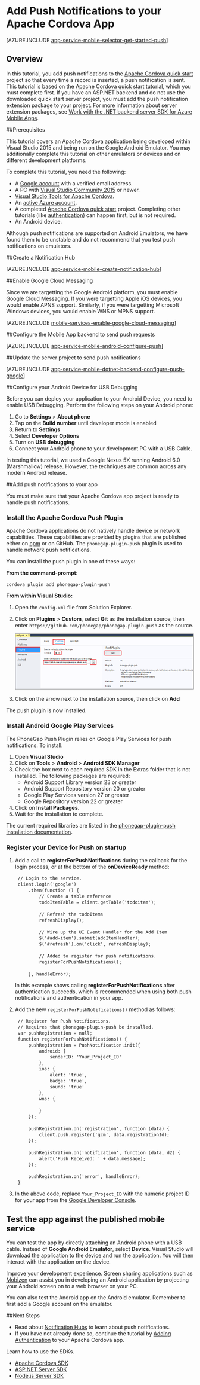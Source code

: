 <properties
	pageTitle="Add Push Notifications to Apache Cordova App with Azure Mobile Apps | Azure App Service"
	description="Learn how to use Azure Mobile Apps to send push notifications to your Apache Cordova app."
	services="app-service\mobile"
	documentationCenter="javascript"
	manager="ggailey777"
	editor=""
	authors="adrianhall"/>

<tags
	ms.service="app-service-mobile"
	ms.workload="mobile"
	ms.tgt_pltfrm="mobile-html"
	ms.devlang="javascript"
	ms.topic="article"
	ms.date="02/11/2016"
	ms.author="adrianha"/>

# Add Push Notifications to your Apache Cordova App

[AZURE.INCLUDE [app-service-mobile-selector-get-started-push](../../includes/app-service-mobile-selector-get-started-push.md)]

## Overview

In this tutorial, you add push notifications to the [Apache Cordova quick start] project so that every time a record is inserted, a
push notification is sent. This tutorial is based on the [Apache Cordova quick start] tutorial, which you must complete first. If
you have an ASP.NET backend and do not use the downloaded quick start server project, you must add the push notification extension
package to your project. For more information about server extension packages, see [Work with the .NET backend server SDK for Azure Mobile Apps].

##<a name="prerequisites"></a>Prerequisites

This tutorial covers an Apache Cordova application being developed within Visual Studio 2015 and being run on the Google Android Emulator.
You may additionally complete this tutorial on other emulators or devices and on different development platforms.

To complete this tutorial, you need the following:

* A [Google account] with a verified email address.
* A PC with [Visual Studio Community 2015] or newer.
* [Visual Studio Tools for Apache Cordova].
* An [active Azure account](https://azure.microsoft.com/pricing/free-trial/).
* A completed [Apache Cordova quick start] project.  Completing other tutorials (like [authentication]) can happen first, but is not required.
* An Android device.

Although push notifications are supported on Android Emulators, we have found them to be unstable and do not recommend
that you test push notifications on emulators.

##<a name="create-hub"></a>Create a Notification Hub

[AZURE.INCLUDE [app-service-mobile-create-notification-hub](../../includes/app-service-mobile-create-notification-hub.md)]

##<a name="enable-gcm"></a>Enable Google Cloud Messaging

Since we are targetting the Google Android platform, you must enable Google Cloud Messaging.  If you were targetting Apple iOS
devices, you would enable APNS support.  Similarly, if you were targetting Microsoft Windows devices, you would enable WNS or
MPNS support.

[AZURE.INCLUDE [mobile-services-enable-google-cloud-messaging](../../includes/mobile-services-enable-google-cloud-messaging.md)]

##<a name="configure-backend"></a>Configure the Mobile App backend to send push requests

[AZURE.INCLUDE [app-service-mobile-android-configure-push](../../includes/app-service-mobile-android-configure-push.md)]

##<a name="update-service"></a>Update the server project to send push notifications

[AZURE.INCLUDE [app-service-mobile-dotnet-backend-configure-push-google](../../includes/app-service-mobile-dotnet-backend-configure-push-google.md)]

##<a name="configure-device"></a>Configure your Android Device for USB Debugging

Before you can deploy your application to your Android Device, you need to enable USB Debugging.  Perform the following
steps on your Android phone:

1. Go to **Settings** > **About phone**
2. Tap on the **Build number** until developer mode is enabled
3. Return to **Settings**
4. Select **Developer Options**
5. Turn on **USB debugging**
6. Connect your Android phone to your development PC with a USB Cable.

In testing this tutorial, we used a Google Nexus 5X running Android 6.0 (Marshmallow) release.  However, the techniques
are common across any modern Android release.

##<a name="add-push-to-app"></a>Add push notifications to your app

You must make sure that your Apache Cordova app project is ready to handle push notifications.

### Install the Apache Cordova Push Plugin

Apache Cordova applications do not natively handle device or network capabilities.  These capabilities are provided
by plugins that are published either on [npm](https://www.npmjs.com/) or on GitHub.  The `phonegap-plugin-push` plugin is used to handle network push notifications.

You can install the push plugin in one of these ways:

**From the command-prompt:**

    cordova plugin add phonegap-plugin-push

**From within Visual Studio:**

1.  Open the `config.xml` file from Solution Explorer.
2.  Click on **Plugins** > **Custom**, select **Git** as the installation source, then enter `https://github.com/phonegap/phonegap-plugin-push` as the source.

	![](./media/app-service-mobile-cordova-get-started-push/add-push-plugin.png)

4.  Click on the arrow next to the installation source, then click on **Add**

The push plugin is now installed.

### Install Android Google Play Services

The PhoneGap Push Plugin relies on Google Play Services for push notifications.  To install:

1.  Open **Visual Studio**
2.  Click on **Tools** > **Android** > **Android SDK Manager**
3.  Check the box next to each required SDK in the Extras folder that is not installed.  The following packages are required:
    * Android Support Library version 23 or greater
    * Android Support Repository version 20 or greater
    * Google Play Services version 27 or greater
    * Google Repository version 22 or greater
4.  Click on **Install Packages**.
5.  Wait for the installation to complete.

The current required libraries are listed in the [phonegap-plugin-push installation documentation].

### Register your Device for Push on startup

1. Add a call to **registerForPushNotifications** during the callback for the login process, or at the bottom of the **onDeviceReady** method:


		// Login to the service.
		client.login('google')
		    .then(function () {
		        // Create a table reference
		        todoItemTable = client.getTable('todoitem');

		        // Refresh the todoItems
		        refreshDisplay();

		        // Wire up the UI Event Handler for the Add Item
		        $('#add-item').submit(addItemHandler);
		        $('#refresh').on('click', refreshDisplay);

				// Added to register for push notifications.
		        registerForPushNotifications();

		    }, handleError);

	In this example shows calling **registerForPushNotifications** after authentication succeeds, which is recommended when using both push notifications and authentication in your app.

2. Add the new `registerForPushNotifications()` method as follows:

	    // Register for Push Notifications.
		// Requires that phonegap-plugin-push be installed.
	    var pushRegistration = null;
	    function registerForPushNotifications() {
	        pushRegistration = PushNotification.init({
	            android: {
	                senderID: 'Your_Project_ID'
	            },
	            ios: {
	                alert: 'true',
	                badge: 'true',
	                sound: 'true'
	            },
	            wns: {

	            }
	        });

	        pushRegistration.on('registration', function (data) {
	            client.push.register('gcm', data.registrationId);
	        });

	        pushRegistration.on('notification', function (data, d2) {
	            alert('Push Received: ' + data.message);
	        });

	        pushRegistration.on('error', handleError);
	    }

3. In the above code, replace `Your_Project_ID` with the numeric project ID for your app from the [Google Developer Console].

## Test the app against the published mobile service

You can test the app by directly attaching an Android phone with a USB cable.  Instead of **Google Android Emulator**, select **Device**. Visual Studio will download the application to the device and run the application.  You will then interact with the application on the device.

Improve your development experience.  Screen sharing applications such as [Mobizen] can assist you in developing an Android application by projecting your Android screen on to a web browser on your PC.

You can also test the Android app on the Android emulator. Remember to first add a Google account on the emulator.

##<a name="next-steps"></a>Next Steps

* Read about [Notification Hubs] to learn about push notifications.
* If you have not already done so, continue the tutorial by [Adding Authentication] to your Apache Cordova app.

Learn how to use the SDKs.

* [Apache Cordova SDK]
* [ASP.NET Server SDK]
* [Node.js Server SDK]

<!-- URLs -->
[Adding Authentication]: app-service-mobile-cordova-get-started-users.md
[Apache Cordova quick start]: app-service-mobile-cordova-get-started.md
[authentication]: app-service-mobile-cordova-get-started-users.md
[Work with the .NET backend server SDK for Azure Mobile Apps]: app-service-mobile-dotnet-backend-how-to-use-server-sdk.md
[Google account]: http://go.microsoft.com/fwlink/p/?LinkId=268302
[Google Developer Console]: https://console.developers.google.com/home/dashboard
[phonegap-plugin-push installation documentation]: https://github.com/phonegap/phonegap-plugin-push/blob/master/docs/INSTALLATION.md
[Mobizen]: https://www.mobizen.com/
[Visual Studio Community 2015]: http://www.visualstudio.com/
[Visual Studio Tools for Apache Cordova]: https://www.visualstudio.com/en-us/features/cordova-vs.aspx
[Notification Hubs]: ../notification-hubs/notification-hubs-overview.md
[Apache Cordova SDK]: app-service-mobile-codova-how-to-use-client-library.md
[ASP.NET Server SDK]: app-service-mobile-dotnet-backend-how-to-use-server-sdk.md
[Node.js Server SDK]: app-service-mobile-node-backend-how-to-use-server-sdk.md
